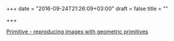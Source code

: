 +++
date = "2016-09-24T21:26:09+03:00"
draft = false
title = ""

+++

<p><a href="https://github.com/fogleman/primitive">Primitive - reproducing images with geometric primitives </a></p>
